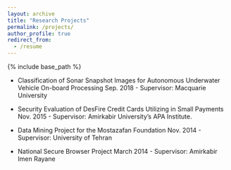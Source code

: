 ```yaml
---
layout: archive
title: "Research Projects"
permalink: /projects/
author_profile: true
redirect_from:
  - /resume
---
```


{% include base_path %}
* Classification of Sonar Snapshot Images for Autonomous Underwater Vehicle On-board Processing
	Sep. 2018	- Supervisor: Macquarie University

* Security Evaluation of DesFire Credit Cards Utilizing in Small Payments
Nov. 2015	- Supervisor: Amirkabir University’s APA Institute.

* Data Mining Project for the Mostazafan Foundation
Nov. 2014	- Supervisor: University of Tehran

* National Secure Browser Project
March 2014 - Supervisor: Amirkabir Imen Rayane
